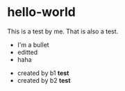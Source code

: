 # hello-world
This is a test by me.
That is also a test.

* I'm a bullet
* editted
* haha
- created by b1 **test**
- created by b2 __test__

